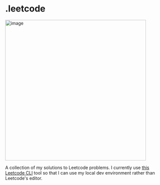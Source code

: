 # .leetcode
<img width="450" alt="image" src="https://github.com/user-attachments/assets/7a2fca9c-a1ba-47f4-8f47-b1c20ebf4f76" />

A collection of my solutions to Leetcode problems. I currently use [this Leetcode CLI](https://github.com/skygragon/leetcode-cli) tool so that I can use my local dev environment rather than Leetcode's editor.
